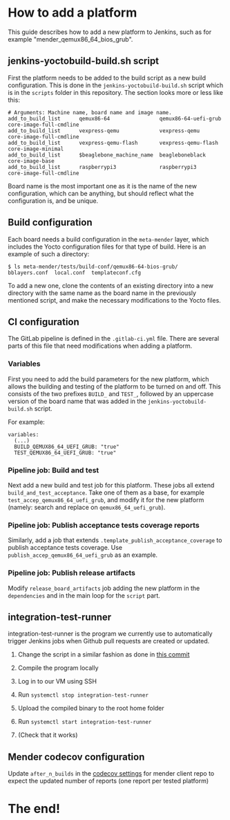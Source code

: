 # How to add a platform

This guide describes how to add a new platform to Jenkins, such as for example
"mender_qemux86_64_bios_grub".


## jenkins-yoctobuild-build.sh script

First the platform needs to be added to the build script as a new build
configuration. This is done in the `jenkins-yoctobuild-build.sh` script which is
in the `scripts` folder in this repository. The section looks more or less like
this:

```
# Arguments: Machine name, board name and image name.
add_to_build_list      qemux86-64                qemux86-64-uefi-grub           core-image-full-cmdline
add_to_build_list      vexpress-qemu             vexpress-qemu                  core-image-full-cmdline
add_to_build_list      vexpress-qemu-flash       vexpress-qemu-flash            core-image-minimal
add_to_build_list      $beaglebone_machine_name  beagleboneblack                core-image-base
add_to_build_list      raspberrypi3              raspberrypi3                   core-image-full-cmdline
```

Board name is the most important one as it is the name of the new configuration,
which can be anything, but should reflect what the configuration is, and be
unique.


## Build configuration

Each board needs a build configuration in the `meta-mender` layer, which
includes the Yocto configuration files for that type of build. Here is an
example of such a directory:

```
$ ls meta-mender/tests/build-conf/qemux86-64-bios-grub/
bblayers.conf  local.conf  templateconf.cfg
```

To add a new one, clone the contents of an existing directory into a new
directory with the same name as the board name in the previously mentioned
script, and make the necessary modifications to the Yocto files.


## CI configuration

The GitLab pipeline is defined in the `.gitlab-ci.yml` file. There are several
parts of this file that need modifications when adding a platform.

### Variables

First you need to add the build parameters for the new platform, which allows
the building and testing of the platform to be turned on and off. This consists
of the two prefixes `BUILD_` and `TEST_`, followed by an uppercase version of
the board name that was added in the `jenkins-yoctobuild-build.sh` script.

For example:
```
variables:
  (...)
  BUILD_QEMUX86_64_UEFI_GRUB: "true"
  TEST_QEMUX86_64_UEFI_GRUB: "true"
```
### Pipeline job: Build and test

Next add a new build and test job for this platform. These jobs all
extend `build_and_test_acceptance`. Take one of them as a base, for
example `test_accep_qemux86_64_uefi_grub`, and modify it for the new
platform (namely: search and replace on `qemux86_64_uefi_grub`).

### Pipeline job: Publish acceptance tests coverage reports

Similarly, add a job that extends `.template_publish_acceptance_coverage` to
publish acceptance tests coverage. Use `publish_accep_qemux86_64_uefi_grub`
as an example.

### Pipeline job: Publish release artifacts

Modify `release_board_artifacts` job adding the new platform in the `dependencies`
and in the main loop for the `script` part.

## integration-test-runner

integration-test-runner is the program we currently use to automatically trigger
Jenkins jobs when Github pull requests are created or updated.

1. Change the script in a similar fashion as done in [this
commit](https://github.com/mendersoftware/integration-test-runner/commit/8e01cb8595bb0e56fbdb1b4416c603134f554402)

2. Compile the program locally

3. Log in to our VM using SSH

4. Run `systemctl stop integration-test-runner`

5. Upload the compiled binary to the root home folder

6. Run `systemctl start integration-test-runner`

7. (Check that it works)

## Mender codecov configuration

Update `after_n_builds` in the [codecov settings](https://github.com/mendersoftware/mender/blob/master/codecov.yml)
for mender client repo to expect the updated number of reports (one report per
tested platform)

# The end!
